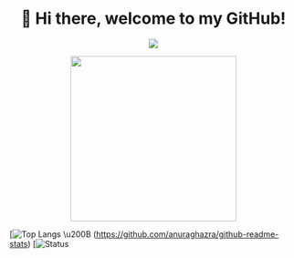 <h1 align="center">👋 Hi there, welcome to my GitHub!</h1>

<p align='center'>
  <img src="https://readme-typing-svg.herokuapp.com?duration=4000&color=0085E9&width=600&lines=Hi+i'm+Leo.%231154%2C+16+years+old+Developer+from+Italy">
</p>

<p align="center">
  <img src='https://media0.giphy.com/media/0TtX2qqpxp3pIafzio/giphy.gif' width='290'>
</p>

[![Top Langs](https://github-readme-stats.vercel.app/api/top-langs/?username=leeoo1&layout=compact&langs_count=10&theme=radical) \u200B (https://github.com/anuraghazra/github-readme-stats)
[![Status](https://github-readme-stats.vercel.app/api?username=leeoo1&show_icons=true&theme=radical)
